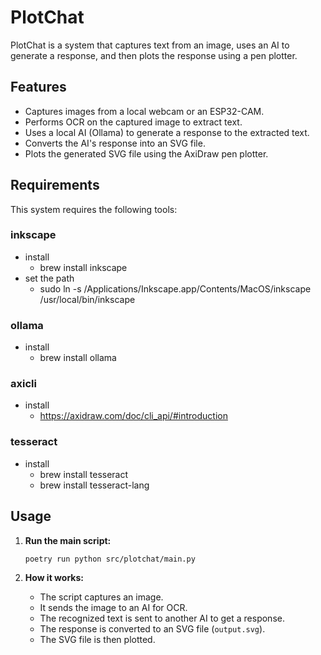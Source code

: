 # PlotChat

PlotChat is a system that captures text from an image, uses an AI to generate a response, and then plots the response using a pen plotter.

## Features

- Captures images from a local webcam or an ESP32-CAM.
- Performs OCR on the captured image to extract text.
- Uses a local AI (Ollama) to generate a response to the extracted text.
- Converts the AI's response into an SVG file.
- Plots the generated SVG file using the AxiDraw pen plotter.

## Requirements

This system requires the following tools:

### inkscape

- install
  - brew install inkscape
- set the path
  - sudo ln -s /Applications/Inkscape.app/Contents/MacOS/inkscape /usr/local/bin/inkscape

### ollama

- install
  - brew install ollama

### axicli

- install
  - https://axidraw.com/doc/cli_api/#introduction

### tesseract

- install
  - brew install tesseract
  - brew install tesseract-lang

## Usage

1. **Run the main script:**
   ```bash
   poetry run python src/plotchat/main.py
   ```

2. **How it works:**
   - The script captures an image.
   - It sends the image to an AI for OCR.
   - The recognized text is sent to another AI to get a response.
   - The response is converted to an SVG file (`output.svg`).
   - The SVG file is then plotted.

